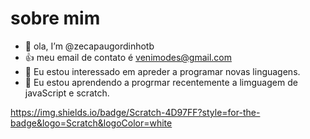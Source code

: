# sobre mim
- 👋 ola, I’m @zecapaugordinhotb
- :+1: meu email de contato é venimodes@gmail.com
- 👀 Eu estou interessado em apreder a programar novas linguagens.
- 🌱 Eu estou aprendendo a progrmar recentemente a limguagem de javaScript e scratch.

https://img.shields.io/badge/Scratch-4D97FF?style=for-the-badge&logo=Scratch&logoColor=white
 





